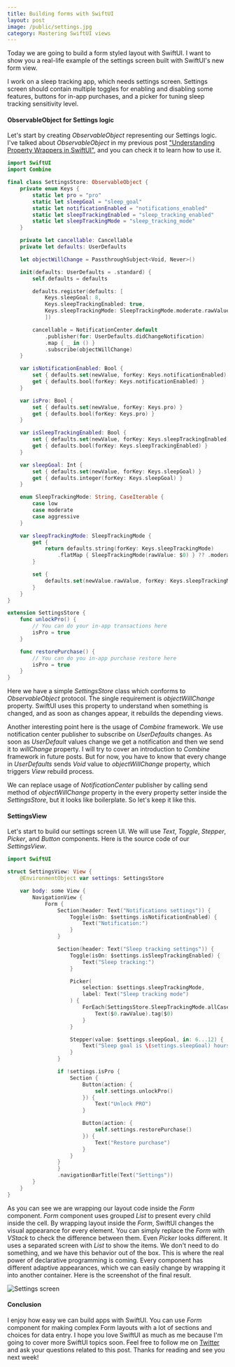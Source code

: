 ```yaml
---
title: Building forms with SwiftUI
layout: post
image: /public/settings.jpg
category: Mastering SwiftUI views
---
```


Today we are going to build a form styled layout with SwiftUI. I want to show you a real-life example of the settings screen built with SwiftUI's new form view.

I work on a sleep tracking app, which needs settings screen. Settings screen should contain multiple toggles for enabling and disabling some features, buttons for in-app purchases, and a picker for tuning sleep tracking sensitivity level. 

#### ObservableObject for Settings logic
Let's start by creating *ObservableObject* representing our Settings logic. I've talked about *ObservableObject* in my previous post ["Understanding Property Wrappers in SwiftUI"](/2019/06/12/understanding-property-wrappers-in-swiftui/), and you can check it to learn how to use it.

```swift
import SwiftUI
import Combine

final class SettingsStore: ObservableObject {
    private enum Keys {
        static let pro = "pro"
        static let sleepGoal = "sleep_goal"
        static let notificationEnabled = "notifications_enabled"
        static let sleepTrackingEnabled = "sleep_tracking_enabled"
        static let sleepTrackingMode = "sleep_tracking_mode"
    }

    private let cancellable: Cancellable
    private let defaults: UserDefaults

    let objectWillChange = PassthroughSubject<Void, Never>()

    init(defaults: UserDefaults = .standard) {
        self.defaults = defaults

        defaults.register(defaults: [
            Keys.sleepGoal: 8,
            Keys.sleepTrackingEnabled: true,
            Keys.sleepTrackingMode: SleepTrackingMode.moderate.rawValue
            ])

        cancellable = NotificationCenter.default
            .publisher(for: UserDefaults.didChangeNotification)
            .map { _ in () }
            .subscribe(objectWillChange)
    }

    var isNotificationEnabled: Bool {
        set { defaults.set(newValue, forKey: Keys.notificationEnabled) }
        get { defaults.bool(forKey: Keys.notificationEnabled) }
    }

    var isPro: Bool {
        set { defaults.set(newValue, forKey: Keys.pro) }
        get { defaults.bool(forKey: Keys.pro) }
    }

    var isSleepTrackingEnabled: Bool {
        set { defaults.set(newValue, forKey: Keys.sleepTrackingEnabled) }
        get { defaults.bool(forKey: Keys.sleepTrackingEnabled) }
    }

    var sleepGoal: Int {
        set { defaults.set(newValue, forKey: Keys.sleepGoal) }
        get { defaults.integer(forKey: Keys.sleepGoal) }
    }

    enum SleepTrackingMode: String, CaseIterable {
        case low
        case moderate
        case aggressive
    }

    var sleepTrackingMode: SleepTrackingMode {
        get {
            return defaults.string(forKey: Keys.sleepTrackingMode)
                .flatMap { SleepTrackingMode(rawValue: $0) } ?? .moderate
        }

        set {
            defaults.set(newValue.rawValue, forKey: Keys.sleepTrackingMode)
        }
    }
}

extension SettingsStore {
    func unlockPro() {
        // You can do your in-app transactions here
        isPro = true
    }

    func restorePurchase() {
        // You can do you in-app purchase restore here
        isPro = true
    }
}
```

Here we have a simple *SettingsStore* class which conforms to *ObservableObject* protocol. The single requirement is *objectWillChange* property. SwiftUI uses this property to understand when something is changed, and as soon as changes appear, it rebuilds the depending views.

Another interesting point here is the usage of *Combine* framework. We use notification center publisher to subscribe on *UserDefaults* changes. As soon as *UserDefault* values change we get a notification and then we send it to *willChange* property. I will try to cover an introduction to *Combine* framework in future posts. But for now, you have to know that every change in *UserDefaults* sends *Void* value to *objectWillChange* property, which triggers *View* rebuild process.

We can replace usage of *NotificationCenter* publisher by calling send method of *objectWillChange* property in the every property setter inside the *SettingsStore*, but it looks like boilerplate. So let's keep it like this.

#### SettingsView
Let's start to build our settings screen UI. We will use *Text*, *Toggle*, *Stepper*, *Picker*, and *Button* components. Here is the source code of our *SettingsView*.

```swift
import SwiftUI

struct SettingsView: View {
    @EnvironmentObject var settings: SettingsStore

    var body: some View {
        NavigationView {
            Form {
                Section(header: Text("Notifications settings")) {
                    Toggle(isOn: $settings.isNotificationEnabled) {
                        Text("Notification:")
                    }
                }

                Section(header: Text("Sleep tracking settings")) {
                    Toggle(isOn: $settings.isSleepTrackingEnabled) {
                        Text("Sleep tracking:")
                    }

                    Picker(
                        selection: $settings.sleepTrackingMode,
                        label: Text("Sleep tracking mode")
                    ) {
                        ForEach(SettingsStore.SleepTrackingMode.allCases, id: \.self) {
                            Text($0.rawValue).tag($0)
                        }
                    }

                    Stepper(value: $settings.sleepGoal, in: 6...12) {
                        Text("Sleep goal is \(settings.sleepGoal) hours")
                    }
                }

                if !settings.isPro {
                    Section {
                        Button(action: {
                            self.settings.unlockPro()
                        }) {
                            Text("Unlock PRO")
                        }

                        Button(action: {
                            self.settings.restorePurchase()
                        }) {
                            Text("Restore purchase")
                        }
                    }
                }
                }
                .navigationBarTitle(Text("Settings"))
        }
    }
}
```

As you can see we are wrapping our layout code inside the *Form* component. *Form* component uses grouped *List* to present every child inside the cell. By wrapping layout inside the *Form*, SwiftUI changes the visual appearance for every element. You can simply replace the *Form* with *VStack* to check the difference between them. Even *Picker* looks different. It uses a separated screen with *List* to show the items. We don't need to do something, and we have this behavior out of the box. This is where the real power of declarative programming is coming. Every component has different adaptive appearances, which we can easily change by wrapping it into another container. Here is the screenshot of the final result.

![Settings screen](/public/settings.jpg)

#### Conclusion

I enjoy how easy we can build apps with SwiftUI. You can use *Form* component for making complex Form layouts with a lot of sections and choices for data entry. I hope you love SwiftUI as much as me because I'm going to cover more SwiftUI topics soon. Feel free to follow me on [Twitter](https://twitter.com/mecid) and ask your questions related to this post. Thanks for reading and see you next week!  